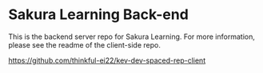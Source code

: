 # Sakura Learning Back-end

This is the backend server repo for Sakura Learning. For more information, please see the readme of the client-side repo.

https://github.com/thinkful-ei22/kev-dev-spaced-rep-client
